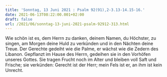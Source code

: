 ```yaml
---
title: 'Sonntag, 13 Juni 2021 : Psalm 92(91),2-3.13-14.15-16.'
date: 2021-06-13T08:22:00.001+02:00
draft: false
url: /2021/06/sonntag-13-juni-2021-psalm-92912-313.html
---
```


Wie schön ist es, dem Herrn zu danken, deinem Namen, du Höchster, zu singen, am Morgen deine Huld zu verkünden und in den Nächten deine Treue. Der Gerechte gedeiht wie die Palme, er wächst wie die Zedern des Libanon. Gepflanzt im Hause des Herrn, gedeihen sie in den Vorhöfen unseres Gottes. Sie tragen Frucht noch im Alter und bleiben voll Saft und Frische; sie verkünden: Gerecht ist der Herr; mein Fels ist er, an ihm ist kein Unrecht.